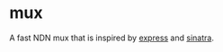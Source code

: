 # mux

A fast NDN mux that is inspired by [express](https://github.com/visionmedia/express) and [sinatra](https://github.com/sinatra/sinatra).
